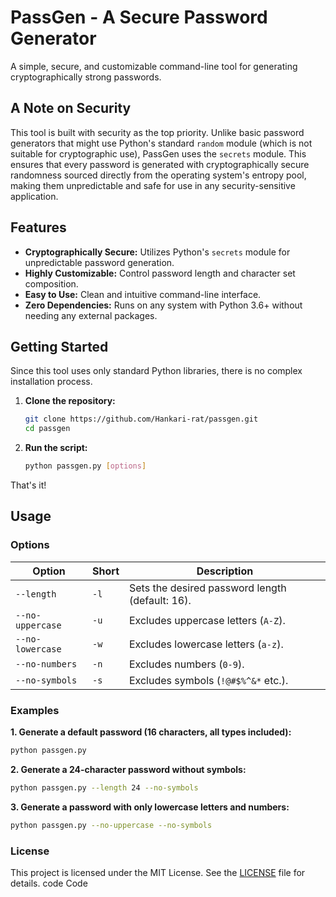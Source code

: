 # PassGen - A Secure Password Generator

A simple, secure, and customizable command-line tool for generating cryptographically strong passwords.

## A Note on Security

This tool is built with security as the top priority. Unlike basic password generators that might use Python's standard `random` module (which is not suitable for cryptographic use), PassGen uses the `secrets` module. This ensures that every password is generated with cryptographically secure randomness sourced directly from the operating system's entropy pool, making them unpredictable and safe for use in any security-sensitive application.

## Features

- **Cryptographically Secure:** Utilizes Python's `secrets` module for unpredictable password generation.
- **Highly Customizable:** Control password length and character set composition.
- **Easy to Use:** Clean and intuitive command-line interface.
- **Zero Dependencies:** Runs on any system with Python 3.6+ without needing any external packages.

## Getting Started

Since this tool uses only standard Python libraries, there is no complex installation process.

1.  **Clone the repository:**
    ```bash
    git clone https://github.com/Hankari-rat/passgen.git
    cd passgen
    ```

2.  **Run the script:**
    ```bash
    python passgen.py [options]
    ```

That's it!

## Usage

### Options

| Option             | Short | Description                                     |
| ------------------ | ----- | ----------------------------------------------- |
| `--length`         | `-l`  | Sets the desired password length (default: 16). |
| `--no-uppercase`   | `-u`  | Excludes uppercase letters (`A-Z`).             |
| `--no-lowercase`   | `-w`  | Excludes lowercase letters (`a-z`).             |
| `--no-numbers`     | `-n`  | Excludes numbers (`0-9`).                       |
| `--no-symbols`     | `-s`  | Excludes symbols (`!@#$%^&*` etc.).             |

### Examples

**1. Generate a default password (16 characters, all types included):**
```bash
python passgen.py
```

**2. Generate a 24-character password without symbols:**
```bash
python passgen.py --length 24 --no-symbols
```
  
**3. Generate a password with only lowercase letters and numbers:**
```bash
python passgen.py --no-uppercase --no-symbols
```
  

### License

This project is licensed under the MIT License. See the [LICENSE](LICENSE) file for details.
code Code